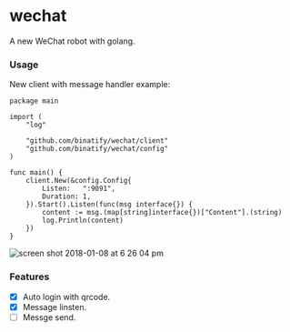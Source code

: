# wechat

A new WeChat robot with golang.


### Usage

New client with message handler example:

```
package main

import (
	"log"

	"github.com/binatify/wechat/client"
	"github.com/binatify/wechat/config"
)

func main() {
	client.New(&config.Config{
		Listen:   ":9091",
		Duration: 1,
	}).Start().Listen(func(msg interface{}) {
		content := msg.(map[string]interface{})["Content"].(string)
		log.Println(content)
	})
}

```

![screen shot 2018-01-08 at 6 26 04 pm](https://user-images.githubusercontent.com/1459834/34666894-7f92a87a-f4a1-11e7-9dc0-0d49de6d9eb1.png)


### Features

- [x] Auto login with qrcode. 
- [x] Message linsten.
- [ ] Messge send.
